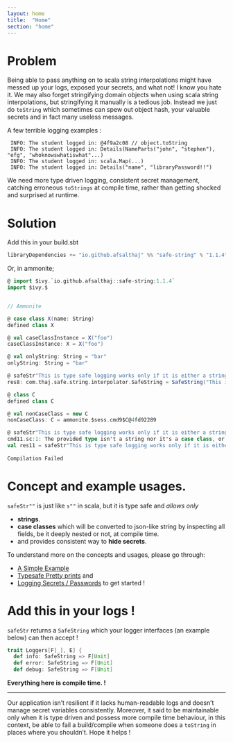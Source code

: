 ```yaml
---
layout: home
title:  "Home"
section: "home"
---
```


# Problem

Being able to pass anything on to scala string interpolations might have messed up  your logs, exposed your secrets, and what not! I know you hate it.
We may also forget stringifying domain objects when using scala string interpolations, but stringifying it manually is a tedious job. Instead we just do `toString` which sometimes can spew out object hash, your valuable secrets and in fact many useless messages.

A few terrible logging examples :

  ``` 
   INFO: The student logged in: @4f9a2c08 // object.toString
   INFO: The student logged in: Details(NameParts("john", "stephen"), "efg", "whoknowswhatiswhat"...) 
   INFO: The student logged in: scala.Map(...)
   INFO: The student logged in: Details("name", "libraryPassword!!")
  ```
  
We need more type driven logging, consistent secret management, catching erroneous `toStrings` at compile time, rather than getting shocked and surprised at runtime.  
 
# Solution

Add this in your build.sbt

```scala
libraryDependencies += "io.github.afsalthaj" %% "safe-string" % "1.1.4"
```

Or, in ammonite;

```scala
@ import $ivy.`io.github.afsalthaj::safe-string:1.1.4`
import $ivy.$
```

```scala

// Ammonite

@ case class X(name: String)
defined class X

@ val caseClassInstance = X("foo")
caseClassInstance: X = X("foo")

@ val onlyString: String = "bar"
onlyString: String = "bar"

@ safeStr"This is type safe logging works only if it is either a string or a case class instance $caseClassInstance or $onlyString"
res8: com.thaj.safe.string.interpolator.SafeString = SafeString("This is type safe logging works only if it is either a string or a case class instance { name: foo } or bar")

@ class C
defined class C

@ val nonCaseClass = new C
nonCaseClass: C = ammonite.$sess.cmd9$C@4fd92289

@ safeStr"This is type safe logging works only if it is either a string or a case class instance $nonCaseClass or $onlyString"
cmd11.sc:1: The provided type isn't a string nor it's a case class, or you might have tried a `toString` on non-strings !
val res11 = safeStr"This is type safe logging works only if it is either a string or a case class instance $nonCaseClass or $onlyString"
                                                                                                            ^
Compilation Failed

```

# Concept and example usages.

`safeStr""` is just like `s""` in scala, but it is type safe and _allows only_ 

* **strings**.
* **case classes** which will be converted to json-like string by inspecting all fields, be it deeply nested or not, at compile time.
* and provides consistent way to **hide secrets**.

To understand more on the concepts and usages, please go through:

* [A Simple Example](https://afsalthaj.github.io/safe-string-interpolation/examples.html)
* [Typesafe Pretty prints](https://afsalthaj.github.io/safe-string-interpolation/pretty_print.html) and 
* [Logging Secrets / Passwords](https://afsalthaj.github.io/safe-string-interpolation/secrets.html) to get started !


# Add this in your logs !

`safeStr` returns a `SafeString` which your logger interfaces (an example below) can then accept !


```scala
trait Loggers[F[_], E] {
  def info: SafeString => F[Unit]
  def error: SafeString => F[Unit]
  def debug: SafeString => F[Unit]

```

**Everything here is compile time. !** 


----------------------------------------

Our application isn’t resilient if it lacks human-readable logs and doesn’t manage secret variables consistently. Moreover, it said to be maintainable only when it is type driven and possess more compile time behaviour, in this context, be able to fail a build/compile when someone does a `toString` in places where you shouldn’t. Hope it helps !